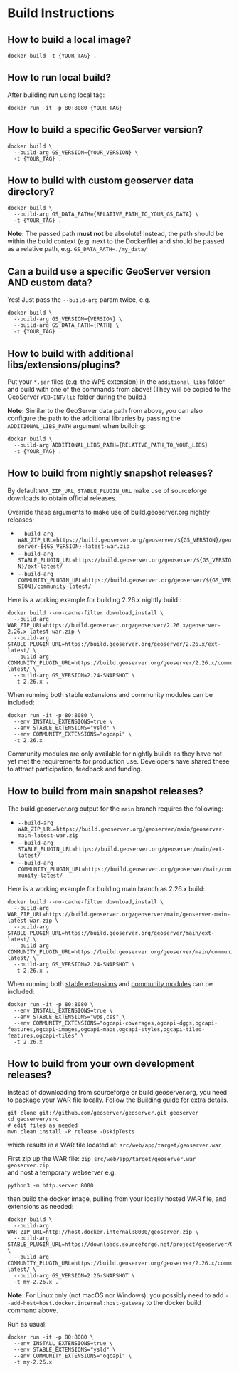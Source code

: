 # Build Instructions

## How to build a local image?

```shell
docker build -t {YOUR_TAG} .
```

## How to run local build?

After building run using local tag:

```shell
docker run -it -p 80:8080 {YOUR_TAG}
```

## How to build a specific GeoServer version?

```shell
docker build \
  --build-arg GS_VERSION={YOUR_VERSION} \
  -t {YOUR_TAG} .
```

## How to build with custom geoserver data directory?

```shell
docker build \
  --build-arg GS_DATA_PATH={RELATIVE_PATH_TO_YOUR_GS_DATA} \
  -t {YOUR_TAG} .
```

**Note:** The passed path **must not** be absolute! Instead, the path should be within the build context (e.g. next to the Dockerfile) and should be passed as a relative path, e.g. `GS_DATA_PATH=./my_data/`

## Can a build use a specific GeoServer version AND custom data?

Yes! Just pass the `--build-arg` param twice, e.g.

```shell
docker build \
  --build-arg GS_VERSION={VERSION} \
  --build-arg GS_DATA_PATH={PATH} \
  -t {YOUR_TAG} .
```

## How to build with additional libs/extensions/plugins?

Put your `*.jar` files (e.g. the WPS extension) in the `additional_libs` folder and build with one of the commands from above! (They will be copied to the GeoServer `WEB-INF/lib` folder during the build.)

**Note:** Similar to the GeoServer data path from above, you can also configure the path to the additional libraries by passing the `ADDITIONAL_LIBS_PATH` argument when building:

```shell
docker build \
  --build-arg ADDITIONAL_LIBS_PATH={RELATIVE_PATH_TO_YOUR_LIBS}
  -t {YOUR_TAG} .
```

## How to build from nightly snapshot releases?

By default ``WAR_ZIP_URL``, ``STABLE_PLUGIN_URL`` make use of sourceforge downloads to obtain official releases.

Override these arguments to make use of build.geoserver.org nightly releases:

* ``--build-arg WAR_ZIP_URL=https://build.geoserver.org/geoserver/${GS_VERSION}/geoserver-${GS_VERSION}-latest-war.zip``
* ``--build-arg STABLE_PLUGIN_URL=https://build.geoserver.org/geoserver/${GS_VERSION}/ext-latest/``
* ``--build-arg COMMUNITY_PLUGIN_URL=https://build.geoserver.org/geoserver/${GS_VERSION}/community-latest/``

Here is a working example for building 2.26.x nightly build::
```
docker build --no-cache-filter download,install \
  --build-arg WAR_ZIP_URL=https://build.geoserver.org/geoserver/2.26.x/geoserver-2.26.x-latest-war.zip \
  --build-arg STABLE_PLUGIN_URL=https://build.geoserver.org/geoserver/2.26.x/ext-latest/ \
  --build-arg COMMUNITY_PLUGIN_URL=https://build.geoserver.org/geoserver/2.26.x/community-latest/ \
  --build-arg GS_VERSION=2.24-SNAPSHOT \
  -t 2.26.x .
```

When running both stable extensions and community modules can be included:

```
docker run -it -p 80:8080 \
  --env INSTALL_EXTENSIONS=true \
  --env STABLE_EXTENSIONS="ysld" \
  --env COMMUNITY_EXTENSIONS="ogcapi" \
  -t 2.26.x
```

Community modules are only available for nightly builds as they have not yet met the requirements for production use. Developers have shared these to attract participation, feedback and funding.

## How to build from main snapshot releases?

The build.geoserver.org output for the ``main`` branch requires the following:

* ``--build-arg WAR_ZIP_URL=https://build.geoserver.org/geoserver/main/geoserver-main-latest-war.zip``
* ``--build-arg STABLE_PLUGIN_URL=https://build.geoserver.org/geoserver/main/ext-latest/``
* ``--build-arg COMMUNITY_PLUGIN_URL=https://build.geoserver.org/geoserver/main/community-latest/``


Here is a working example for building main branch as 2.26.x build:

```
docker build --no-cache-filter download,install \
  --build-arg WAR_ZIP_URL=https://build.geoserver.org/geoserver/main/geoserver-main-latest-war.zip \
  --build-arg STABLE_PLUGIN_URL=https://build.geoserver.org/geoserver/main/ext-latest/ \
  --build-arg COMMUNITY_PLUGIN_URL=https://build.geoserver.org/geoserver/main/community-latest/ \
  --build-arg GS_VERSION=2.24-SNAPSHOT \
  -t 2.26.x .
```

When running both [stable extensions](https://build.geoserver.org/geoserver/main/ext-latest/) and [community modules](https://build.geoserver.org/geoserver/main/community-latest/) can be included:

```
docker run -it -p 80:8080 \
  --env INSTALL_EXTENSIONS=true \
  --env STABLE_EXTENSIONS="wps,css" \
  --env COMMUNITY_EXTENSIONS="ogcapi-coverages,ogcapi-dggs,ogcapi-features,ogcapi-images,ogcapi-maps,ogcapi-styles,ogcapi-tiled-features,ogcapi-tiles" \
  -t 2.26.x
```

## How to build from your own development releases?

Instead of downloading from sourceforge or build.geoserver.org, you need to package your WAR file locally.  Follow the [Building guide](https://docs.geoserver.org/latest/en/developer/maven-guide/index.html#building) for extra details.

```
git clone git://github.com/geoserver/geoserver.git geoserver
cd geoserver/src
# edit files as needed
mvn clean install -P release -DskipTests
```
which results in a WAR file located at: `src/web/app/target/geoserver.war`

First zip up the WAR file: `zip src/web/app/target/geoserver.war geoserver.zip`  
and host a temporary webserver e.g.
```
python3 -m http.server 8000
```
then build the docker image, pulling from your locally hosted WAR file, and extensions as needed:
```
docker build \
  --build-arg WAR_ZIP_URL=http://host.docker.internal:8000/geoserver.zip \
  --build-arg STABLE_PLUGIN_URL=https://downloads.sourceforge.net/project/geoserver/GeoServer/2.26.2/extensions \
  --build-arg COMMUNITY_PLUGIN_URL=https://build.geoserver.org/geoserver/2.26.x/community-latest/ \
  --build-arg GS_VERSION=2.26-SNAPSHOT \
  -t my-2.26.x .
```

**Note:** For Linux only (not macOS nor Windows): you possibly need to add `--add-host=host.docker.internal:host-gateway` to the docker build command above.

Run as usual:
```
docker run -it -p 80:8080 \
  --env INSTALL_EXTENSIONS=true \
  --env STABLE_EXTENSIONS="ysld" \
  --env COMMUNITY_EXTENSIONS="ogcapi" \
  -t my-2.26.x
```  